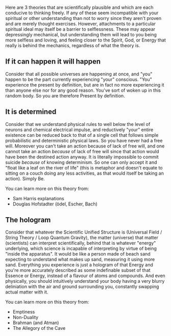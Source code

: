 
Here are 3 theories that are scientifically plausible and which are each conducive to thinking freely. If any of these seem incompatible with your spiritual or other understanding than not to worry since they aren't proven and are merely thought exercises. However, attachments to a particular spiritual ideal may itself be a barrier to selflessness. These may appear depressingly mechanical, but understanding them will lead to you being more selfless and loving, and feeling closer to the Spirit, God, or Energy that really is behind the mechanics, regardless of what the theory is.

## If it can happen it will happen ##

Consider that all possible universes are happening at once, and "you" happen to be the part currently experiencing "your" conscious. "You" experience the present by definition, but are in fact no more experiencing it than anyone else nor for any good reason. You've sort of woken up in this random body. So you are therefore Present by definition.

## It is determined ##

Consider that we understand physical rules to well below the level of neurons and chemical electrical impulse, and reductively "your" entire existence can be reduced back to that of a single cell that follows simple probabilistic and deterministic physical laws. So you have never had a free will. Moreover you can't take an action because of lack of free will, and one cannot take an action *because* of lack of free will since that action would have been the destined action anyway. It is literally impossible to commit suicide _because_ of knowing determinism. So one can only accept it and "float like a leaf on the river of life" (this is metaphor and doesn't equate to sitting on a couch doing any less activities, as that would itself be taking an action). Simply Be.

You can learn more on this theory from:

* Sam Harris explanations
* Douglas Hofstadter (ödel, Escher, Bach)

## The hologram ##

Consider that whatever the Scientific Unified Structure is (Universal Field / String Theory / Loop Quantum Gravity), the matter (universe) that matter (scientists) can interpret scientifically, behind that is whatever "energy" underlying, which science is incapable of interpreting by virtue of being "inside the apparatus". It would be like a person made of beach sand expecting to understand what makes up sand, measuring it using more sand. Everything you experience is just a hologram of that Energy and you're more accurately described as some indefinable subset of that Essence or Energy, instead of a flavour of atoms and compounds. And even physically, you should intuitively understand your body having a very blurry deliniation with the air and ground surrounding you, constantly swapping actual matter with it.

You can learn more on this theory from:

* Emptiness
* Non-Duality
* Brahman (and Atman)
* The Allegory of the Cave
